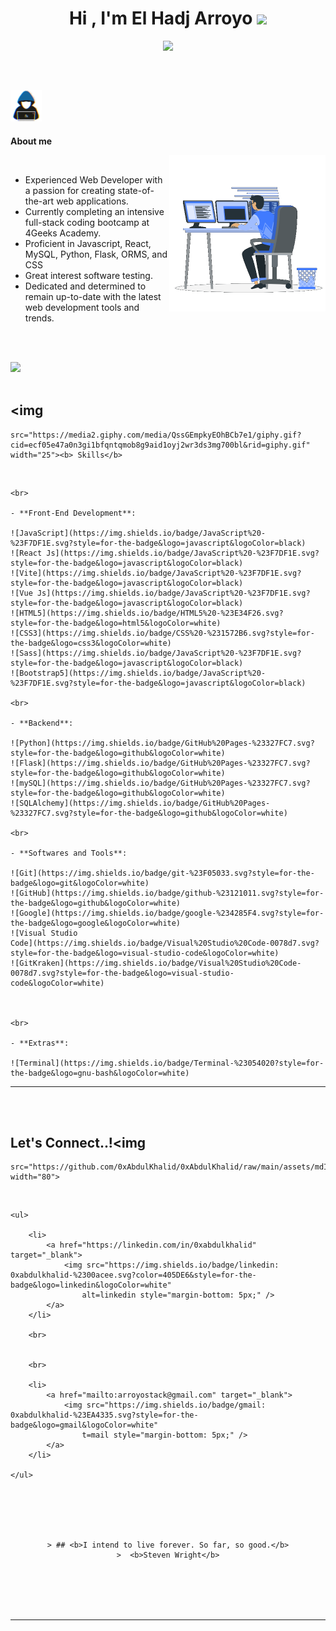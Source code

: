 <h1 align="center"><b>Hi , I'm El Hadj Arroyo </b><img src="https://media.giphy.com/media/hvRJCLFzcasrR4ia7z/giphy.gif"
        width="35"></h1>

<p align="center">
    <a href="https://github.com/DenverCoder1/readme-typing-svg"><img
            src="https://w7.pngwing.com/pngs/403/269/png-transparent-react-react-native-logos-brands-in-colors-icon-thumbnail.png"></a>
</p>


<br>




## <picture><img src="https://github.com/0xAbdulKhalid/0xAbdulKhalid/raw/main/assets/mdImages/about_me.gif" width=50px>
</picture> **About me**

<picture> <img align="right"
        src="https://github.com/0xAbdulKhalid/0xAbdulKhalid/raw/main/assets/mdImages/Right_Side.gif" width=250px>
</picture>

<br>

- Experienced Web Developer with a passion for creating state-of-the-art web applications.
- Currently completing an intensive full-stack coding bootcamp at 4Geeks Academy.
- Proficient in Javascript, React, MySQL, Python, Flask, ORMS, and CSS
- Great interest software testing.
- Dedicated and determined to remain up-to-date with the latest web development tools and trends.

<br><br>

<img
    src="https://user-images.githubusercontent.com/73097560/115834477-dbab4500-a447-11eb-908a-139a6edaec5c.gif"><br><br>

## <img
    src="https://media2.giphy.com/media/QssGEmpkyEOhBCb7e1/giphy.gif?cid=ecf05e47a0n3gi1bfqntqmob8g9aid1oyj2wr3ds3mg700bl&rid=giphy.gif"
    width="25"><b> Skills</b>
<br>

<p align="center">


    <br>

    - **Front-End Development**:

    ![JavaScript](https://img.shields.io/badge/JavaScript%20-%23F7DF1E.svg?style=for-the-badge&logo=javascript&logoColor=black)
    ![React Js](https://img.shields.io/badge/JavaScript%20-%23F7DF1E.svg?style=for-the-badge&logo=javascript&logoColor=black)
    ![Vite](https://img.shields.io/badge/JavaScript%20-%23F7DF1E.svg?style=for-the-badge&logo=javascript&logoColor=black)
    ![Vue Js](https://img.shields.io/badge/JavaScript%20-%23F7DF1E.svg?style=for-the-badge&logo=javascript&logoColor=black)
    ![HTML5](https://img.shields.io/badge/HTML5%20-%23E34F26.svg?style=for-the-badge&logo=html5&logoColor=white)
    ![CSS3](https://img.shields.io/badge/CSS%20-%231572B6.svg?style=for-the-badge&logo=css3&logoColor=white)
    ![Sass](https://img.shields.io/badge/JavaScript%20-%23F7DF1E.svg?style=for-the-badge&logo=javascript&logoColor=black)
    ![Bootstrap5](https://img.shields.io/badge/JavaScript%20-%23F7DF1E.svg?style=for-the-badge&logo=javascript&logoColor=black)

    <br>

    - **Backend**:

    ![Python](https://img.shields.io/badge/GitHub%20Pages-%23327FC7.svg?style=for-the-badge&logo=github&logoColor=white)
    ![Flask](https://img.shields.io/badge/GitHub%20Pages-%23327FC7.svg?style=for-the-badge&logo=github&logoColor=white)
    ![mySQL](https://img.shields.io/badge/GitHub%20Pages-%23327FC7.svg?style=for-the-badge&logo=github&logoColor=white)
    ![SQLAlchemy](https://img.shields.io/badge/GitHub%20Pages-%23327FC7.svg?style=for-the-badge&logo=github&logoColor=white)

    <br>

    - **Softwares and Tools**:

    ![Git](https://img.shields.io/badge/git-%23F05033.svg?style=for-the-badge&logo=git&logoColor=white)
    ![GitHub](https://img.shields.io/badge/github-%23121011.svg?style=for-the-badge&logo=github&logoColor=white)
    ![Google](https://img.shields.io/badge/google-%234285F4.svg?style=for-the-badge&logo=google&logoColor=white)
    ![Visual Studio
    Code](https://img.shields.io/badge/Visual%20Studio%20Code-0078d7.svg?style=for-the-badge&logo=visual-studio-code&logoColor=white)
    ![GitKraken](https://img.shields.io/badge/Visual%20Studio%20Code-0078d7.svg?style=for-the-badge&logo=visual-studio-code&logoColor=white)
    
   

    <br>

    - **Extras**:

    ![Terminal](https://img.shields.io/badge/Terminal-%23054020?style=for-the-badge&logo=gnu-bash&logoColor=white)
    
</p>


-----

<br>
<br>

## <b> Let's Connect..!</b><img
    src="https://github.com/0xAbdulKhalid/0xAbdulKhalid/raw/main/assets/mdImages/handshake.gif" width="80">
<br>
<div align='left'>

    <ul>

        <li>
            <a href="https://linkedin.com/in/0xabdulkhalid" target="_blank">
                <img src="https://img.shields.io/badge/linkedin:  0xabdulkhalid-%2300acee.svg?color=405DE6&style=for-the-badge&logo=linkedin&logoColor=white"
                    alt=linkedin style="margin-bottom: 5px;" />
            </a>
        </li>

        <br>


        <br>

        <li>
            <a href="mailto:arroyostack@gmail.com" target="_blank">
                <img src="https://img.shields.io/badge/gmail:  0xabdulkhalid-%23EA4335.svg?style=for-the-badge&logo=gmail&logoColor=white"
                    t=mail style="margin-bottom: 5px;" />
            </a>
        </li>

    </ul>
</div>

<br>

<br>
<br>
<br>

<div align='center'>

    > ## <b>I intend to live forever. So far, so good.</b>
    >  <b>Steven Wright</b>

</div>
<br>
<br>
<br>
<br>

---

<br>
